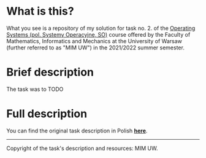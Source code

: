 # What is this?

What you see is a repository of my solution for task no. 2. of the [Operating Systems (pol. Systemy Operacyjne, SO)](https://usosweb.mimuw.edu.pl/kontroler.php?_action=katalog2/przedmioty/pokazPrzedmiot&prz_kod=1000-214bSOB) course offered by the Faculty of Mathematics, Informatics and Mechanics at the University of Warsaw (further referred to as "MIM UW") in the 2021/2022 summer semester.

# Brief description

The task was to TODO

# Full description 

You can find the original task description in Polish [**here**](https://github.com/kfernandez31/SO-2-Processor-Emulator/blob/main/task_description.md).

---
Copyright of the task's description and resources: MIM UW.